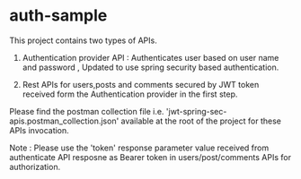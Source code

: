 # auth-sample

This project contains two types of APIs.

1. Authentication provider API : Authenticates user based on user name and password , Updated to use spring security based authentication.

2. Rest APIs for users,posts and comments secured by JWT token received form the Authentication provider in the first step.

Please find the postman collection file i.e. 'jwt-spring-sec-apis.postman_collection.json' available at the root of the project for these APIs invocation.

Note : Please use the 'token' response parameter value received from authenticate API resposne as Bearer token in users/post/comments APIs for authorization.

